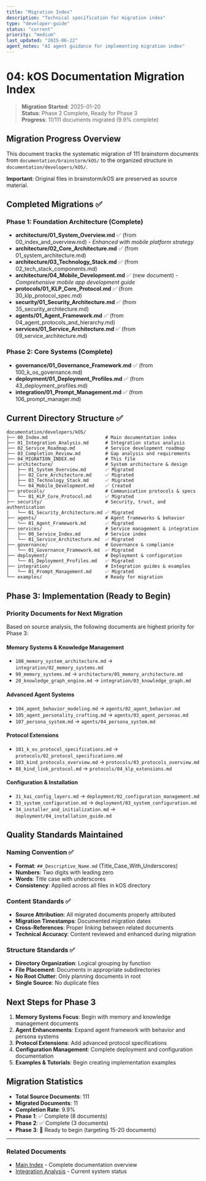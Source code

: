 ```yaml
---
title: "Migration Index"
description: "Technical specification for migration index"
type: "developer-guide"
status: "current"
priority: "medium"
last_updated: "2025-06-22"
agent_notes: "AI agent guidance for implementing migration index"
---
```


# 04: kOS Documentation Migration Index

> **Migration Started**: 2025-01-20  
> **Status**: Phase 2 Complete, Ready for Phase 3  
> **Progress**: 11/111 documents migrated (9.9% complete)

## Migration Progress Overview

This document tracks the systematic migration of 111 brainstorm documents from `documentation/brainstorm/kOS/` to the organized structure in `documentation/developers/kOS/`.

**Important**: Original files in brainstorm/kOS are preserved as source material.

## Completed Migrations ✅

### Phase 1: Foundation Architecture (Complete)
- **architecture/01_System_Overview.md** ✅ (from 00_index_and_overview.md) - *Enhanced with mobile platform strategy*
- **architecture/02_Core_Architecture.md** ✅ (from 01_system_architecture.md)
- **architecture/03_Technology_Stack.md** ✅ (from 02_tech_stack_components.md)
- **architecture/04_Mobile_Development.md** ✅ (new document) - *Comprehensive mobile app development guide*
- **protocols/01_KLP_Core_Protocol.md** ✅ (from 30_klp_protocol_spec.md)
- **security/01_Security_Architecture.md** ✅ (from 35_security_architecture.md)
- **agents/01_Agent_Framework.md** ✅ (from 04_agent_protocols_and_hierarchy.md)
- **services/01_Service_Architecture.md** ✅ (from 09_service_architecture.md)

### Phase 2: Core Systems (Complete)
- **governance/01_Governance_Framework.md** ✅ (from 100_k_os_governance.md)
- **deployment/01_Deployment_Profiles.md** ✅ (from 43_deployment_profiles.md)
- **integration/01_Prompt_Management.md** ✅ (from 106_prompt_manager.md)

## Current Directory Structure ✅

```
documentation/developers/kOS/
├── 00_Index.md                     # Main documentation index
├── 01_Integration_Analysis.md      # Integration status analysis
├── 02_Service_Roadmap.md           # Service development roadmap
├── 03_Completion_Review.md         # Gap analysis and requirements
├── 04_MIGRATION_INDEX.md           # This file
├── architecture/                   # System architecture & design
│   ├── 01_System_Overview.md       ✅ Migrated
│   ├── 02_Core_Architecture.md     ✅ Migrated
│   ├── 03_Technology_Stack.md      ✅ Migrated
│   └── 04_Mobile_Development.md    ✅ Created
├── protocols/                      # Communication protocols & specs
│   └── 01_KLP_Core_Protocol.md     ✅ Migrated
├── security/                       # Security, trust, and authentication
│   └── 01_Security_Architecture.md ✅ Migrated
├── agents/                         # Agent frameworks & behavior
│   └── 01_Agent_Framework.md       ✅ Migrated
├── services/                       # Service management & integration
│   ├── 00_Service_Index.md         # Service index
│   └── 01_Service_Architecture.md  ✅ Migrated
├── governance/                     # Governance & compliance
│   └── 01_Governance_Framework.md  ✅ Migrated
├── deployment/                     # Deployment & configuration
│   └── 01_Deployment_Profiles.md   ✅ Migrated
├── integration/                    # Integration guides & examples
│   └── 01_Prompt_Management.md     ✅ Migrated
└── examples/                       # Ready for migration
```

## Phase 3: Implementation (Ready to Begin)

### Priority Documents for Next Migration
Based on source analysis, the following documents are highest priority for Phase 3:

#### Memory Systems & Knowledge Management
- `108_memory_system_architecture.md` → `integration/02_memory_systems.md`
- `90_memory_systems.md` → `architecture/05_memory_architecture.md`
- `20_knowledge_graph_engine.md` → `integration/03_knowledge_graph.md`

#### Advanced Agent Systems
- `104_agent_behavior_modeling.md` → `agents/02_agent_behavior.md`
- `105_agent_personality_crafting.md` → `agents/03_agent_personas.md`
- `107_persona_system.md` → `agents/04_persona_system.md`

#### Protocol Extensions
- `101_k_os_protocol_specifications.md` → `protocols/02_protocol_specifications.md`
- `103_kind_protocols_overview.md` → `protocols/03_protocols_overview.md`
- `88_kind_link_protocol.md` → `protocols/04_klp_extensions.md`

#### Configuration & Installation
- `31_kai_config_layers.md` → `deployment/02_configuration_management.md`
- `33_system_configuration.md` → `deployment/03_system_configuration.md`
- `34_installer_and_initialization.md` → `deployment/04_installation_guide.md`

## Quality Standards Maintained

### Naming Convention ✅
- **Format**: `##_Descriptive_Name.md` (Title_Case_With_Underscores)
- **Numbers**: Two digits with leading zero
- **Words**: Title case with underscores
- **Consistency**: Applied across all files in kOS directory

### Content Standards ✅
- **Source Attribution**: All migrated documents properly attributed
- **Migration Timestamps**: Documented migration dates
- **Cross-References**: Proper linking between related documents
- **Technical Accuracy**: Content reviewed and enhanced during migration

### Structure Standards ✅
- **Directory Organization**: Logical grouping by function
- **File Placement**: Documents in appropriate subdirectories
- **No Root Clutter**: Only planning documents in root
- **Single Source**: No duplicate files

## Next Steps for Phase 3

1. **Memory Systems Focus**: Begin with memory and knowledge management documents
2. **Agent Enhancements**: Expand agent framework with behavior and persona systems
3. **Protocol Extensions**: Add advanced protocol specifications
4. **Configuration Management**: Complete deployment and configuration documentation
5. **Examples & Tutorials**: Begin creating implementation examples

## Migration Statistics

- **Total Source Documents**: 111
- **Migrated Documents**: 11
- **Completion Rate**: 9.9%
- **Phase 1**: ✅ Complete (8 documents)
- **Phase 2**: ✅ Complete (3 documents)
- **Phase 3**: 🎯 Ready to begin (targeting 15-20 documents)

---

### Related Documents
- [Main Index](00_Index.md) - Complete documentation overview
- [Integration Analysis](01_Integration_Analysis.md) - Current system status
